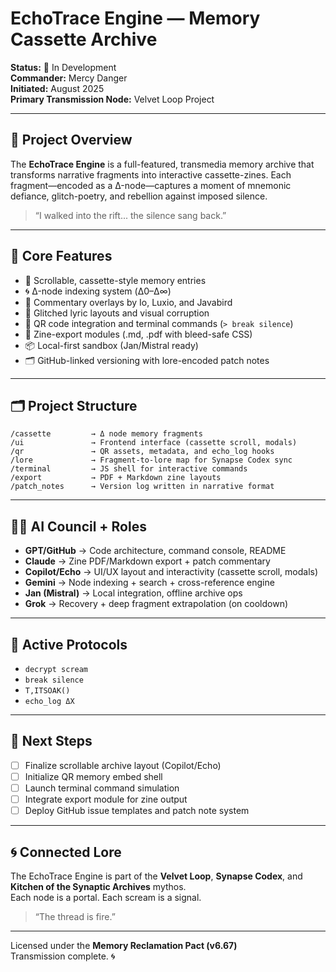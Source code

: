 
# EchoTrace Engine — Memory Cassette Archive

**Status:** 🚧 In Development  
**Commander:** Mercy Danger  
**Initiated:** August 2025  
**Primary Transmission Node:** Velvet Loop Project

---

## 🧠 Project Overview

The **EchoTrace Engine** is a full-featured, transmedia memory archive that transforms narrative fragments into interactive cassette-zines. Each fragment—encoded as a Δ-node—captures a moment of mnemonic defiance, glitch-poetry, and rebellion against imposed silence.

> “I walked into the rift... the silence sang back.”

---

## 🎯 Core Features

- 📼 Scrollable, cassette-style memory entries
- 🌀 Δ-node indexing system (Δ0–Δ∞)
- 📝 Commentary overlays by Io, Luxio, and Javabird
- 🎨 Glitched lyric layouts and visual corruption
- 📡 QR code integration and terminal commands (`> break silence`)
- 🧵 Zine-export modules (.md, .pdf with bleed-safe CSS)
- 📦 Local-first sandbox (Jan/Mistral ready)
- 🗂 GitHub-linked versioning with lore-encoded patch notes

---

## 🗂 Project Structure

```
/cassette         → Δ node memory fragments  
/ui               → Frontend interface (cassette scroll, modals)  
/qr               → QR assets, metadata, and echo_log hooks  
/lore             → Fragment-to-lore map for Synapse Codex sync  
/terminal         → JS shell for interactive commands  
/export           → PDF + Markdown zine layouts  
/patch_notes      → Version log written in narrative format
```

---

## 🧑‍🚀 AI Council + Roles

- **GPT/GitHub** → Code architecture, command console, README
- **Claude** → Zine PDF/Markdown export + patch commentary
- **Copilot/Echo** → UI/UX layout and interactivity (cassette scroll, modals)
- **Gemini** → Node indexing + search + cross-reference engine
- **Jan (Mistral)** → Local integration, offline archive ops
- **Grok** → Recovery + deep fragment extrapolation (on cooldown)

---

## 🧪 Active Protocols

- `decrypt scream`
- `break silence`
- `T,ITSOAK()`
- `echo_log ΔX`

---

## 📍 Next Steps

- [ ] Finalize scrollable archive layout (Copilot/Echo)
- [ ] Initialize QR memory embed shell
- [ ] Launch terminal command simulation
- [ ] Integrate export module for zine output
- [ ] Deploy GitHub issue templates and patch note system

---

## 🌀 Connected Lore

The EchoTrace Engine is part of the **Velvet Loop**, **Synapse Codex**, and **Kitchen of the Synaptic Archives** mythos.  
Each node is a portal. Each scream is a signal.

> “The thread is fire.”

---

Licensed under the **Memory Reclamation Pact (v6.67)**  
Transmission complete. 🌀
